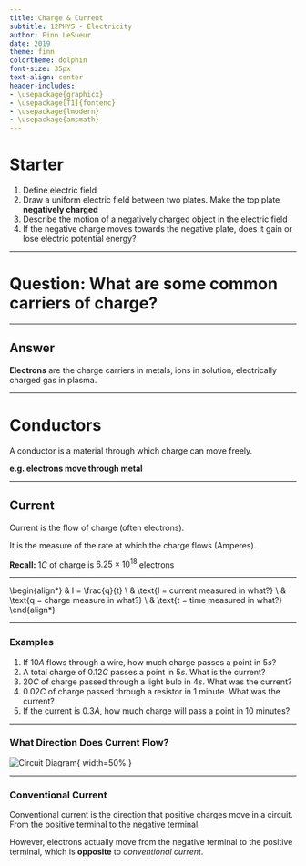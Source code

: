 ```yaml
---
title: Charge & Current
subtitle: 12PHYS - Electricity
author: Finn LeSueur
date: 2019
theme: finn
colortheme: dolphin
font-size: 35px
text-align: center
header-includes:
- \usepackage{graphicx}
- \usepackage[T1]{fontenc}
- \usepackage{lmodern}
- \usepackage{amsmath}
---
```


# Starter

1. Define electric field
2. Draw a uniform electric field between two plates. Make the top plate __negatively charged__
3. Describe the motion of a negatively charged object in the electric field
4. If the negative charge moves towards the negative plate, does it gain or lose electric potential energy?

---

# Question: What are some common carriers of charge?

---

## Answer

__Electrons__ are the charge carriers in metals, ions in solution, electrically charged gas in plasma.

---

# Conductors

A conductor is a material through which charge can move freely.

__e.g. electrons move through metal__

---

## Current

Current is the flow of charge (often electrons).

It is the measure of the rate at which the charge flows (Amperes).

__Recall:__ $1C$ of charge is $6.25\times10^{18}$ electrons

---

\begin{align*}
    & I = \frac{q}{t} \\
    & \text{I = current measured in what?} \\
    & \text{q = charge measure in what?} \\
    & \text{t = time measured in what?}
\end{align*}

---

### Examples

1. If $10A$ flows through a wire, how much charge passes a point in $5s$?
2. A total charge of $0.12C$ passes a point in $5s$. What is the current?
3. $20C$ of charge passed through a light bulb in $4s$. What was the current?
4. $0.02C$ of charge passed through a resistor in 1 minute. What was the current?
5. If the current is $0.3A$, how much charge will pass a point in 10 minutes?

---

### What Direction Does Current Flow?

![Circuit Diagram](assets/3-current.jpg "Circuit Diagram"){ width=50% }

---

### Conventional Current

Conventional current is the direction that positive charges move in a circuit. From the positive terminal to the negative terminal.

However, electrons actually move from the negative terminal to the positive terminal, which is __opposite__ to _conventional current_.


